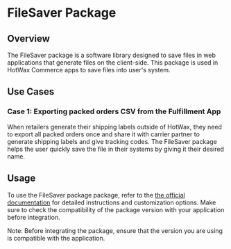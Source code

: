 #  FileSaver Package 

## Overview

The FileSaver package is a software library designed to save files in web applications that generate files on the client-side. This package is used in HotWax Commerce apps to save files into user's system. 

## Use Cases

### Case 1: Exporting packed orders CSV from the Fulfillment App

When retailers generate their shipping labels outside of HotWax, they need to export all packed orders once and share it with carrier partner to generate shipping labels and give tracking codes. The FileSaver package helps the user quickly save the file in their systems by giving it their desired name.

## Usage

To use the FileSaver package package, refer to the [the official documentation](https://www.npmjs.com/package/file-saver#syntax) for detailed instructions and customization options. Make sure to check the compatibility of the package version with your application before integration.

Note: Before integrating the package, ensure that the version you are using is compatible with the application.
